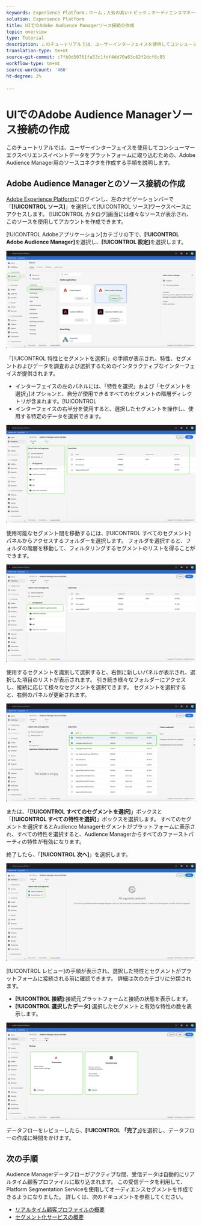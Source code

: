 ```yaml
---
keywords: Experience Platform；ホーム；人気の高いトピック；オーディエンスマネージャのソースコネクタ；Audience Manager;オーディエンスマネージャのコネクタ
solution: Experience Platform
title: UIでのAdobe Audience Managerソース接続の作成
topic: overview
type: Tutorial
description: このチュートリアルでは、ユーザーインターフェイスを使用してコンシューマーエクスペリエンスイベントデータをプラットフォームに取り込むための、Adobe Audience Manager用のソースコネクタを作成する手順を説明します。
translation-type: tm+mt
source-git-commit: c7fb0d50761fa53c1fdf4dd70a63c62f2dcf6c85
workflow-type: tm+mt
source-wordcount: '466'
ht-degree: 2%

---
```



# UIでのAdobe Audience Managerソース接続の作成

このチュートリアルでは、ユーザーインターフェイスを使用してコンシューマーエクスペリエンスイベントデータをプラットフォームに取り込むための、Adobe Audience Manager用のソースコネクタを作成する手順を説明します。

## Adobe Audience Managerとのソース接続の作成

[Adobe Experience Platform](https://platform.adobe.com)にログインし、左のナビゲーションバーで「**[!UICONTROL ソース]**」を選択して[!UICONTROL ソース]ワークスペースにアクセスします。 [!UICONTROL カタログ]画面には様々なソースが表示され、このソースを使用してアカウントを作成できます。

[!UICONTROL Adobeアプリケーション]カテゴリの下で、**[!UICONTROL Adobe Audience Manager]**&#x200B;を選択し、**[!UICONTROL 設定]**&#x200B;を選択します。

![カタログ](../../../../images/tutorials/create/aam/catalog.png)

「[!UICONTROL 特性とセグメントを選択]」の手順が表示され、特性、セグメントおよびデータを調査および選択するためのインタラクティブなインターフェイスが提供されます。

* インターフェイスの左のパネルには、「特性を選択」および「セグメントを選択」]オプションと、自分が使用できるすべてのセグメントの階層ディレクトリが含まれます。[!UICONTROL 
* インターフェイスの右半分を使用すると、選択したセグメントを操作し、使用する特定のデータを選択できます。

![add-data](../../../../images/tutorials/create/aam/add-data.png)

使用可能なセグメント間を移動するには、[!UICONTROL すべてのセグメント]パネルからアクセスするフォルダーを選択します。 フォルダを選択すると、フォルダの階層を移動して、フィルタリングするセグメントのリストを得ることができます。

![segment-folder](../../../../images/tutorials/create/aam/segment-folder.png)

使用するセグメントを識別して選択すると、右側に新しいパネルが表示され、選択した項目のリストが表示されます。 引き続き様々なフォルダーにアクセスし、接続に応じて様々なセグメントを選択できます。 セグメントを選択すると、右側のパネルが更新されます。

![select-data](../../../../images/tutorials/create/aam/select-data.png)

または、「**[!UICONTROL すべてのセグメントを選択]**」ボックスと「**[!UICONTROL すべての特性を選択]**」ボックスを選択します。 すべてのセグメントを選択するとAudience Managerセグメントがプラットフォームに表示され、すべての特性を選択すると、Audience Managerからすべてのファーストパーティの特性が有効になります。

終了したら、「**[!UICONTROL 次へ]**」を選択します。

![全セグメント](../../../../images/tutorials/create/aam/all-segments.png)

[!UICONTROL レビュー]の手順が表示され、選択した特性とセグメントがプラットフォームに接続される前に確認できます。 詳細は次のカテゴリに分類されます。

* **[!UICONTROL 接続]**:接続元プラットフォームと接続の状態を表示します。
* **[!UICONTROL 選択したデータ]**:選択したセグメントと有効な特性の数を表示します。

![レビュー](../../../../images/tutorials/create/aam/review.png)

データフローをレビューしたら、**[!UICONTROL 「完了」]**&#x200B;を選択し、データフローの作成に時間をかけます。

## 次の手順

Audience Managerデータフローがアクティブな間、受信データは自動的にリアルタイム顧客プロファイルに取り込まれます。 この受信データを利用して、Platform Segmentation Serviceを使用してオーディエンスセグメントを作成できるようになりました。 詳しくは、次のドキュメントを参照してください。

* [リアルタイム顧客プロファイルの概要](../../../../../profile/home.md)
* [セグメント化サービスの概要](../../../../../segmentation/home.md)